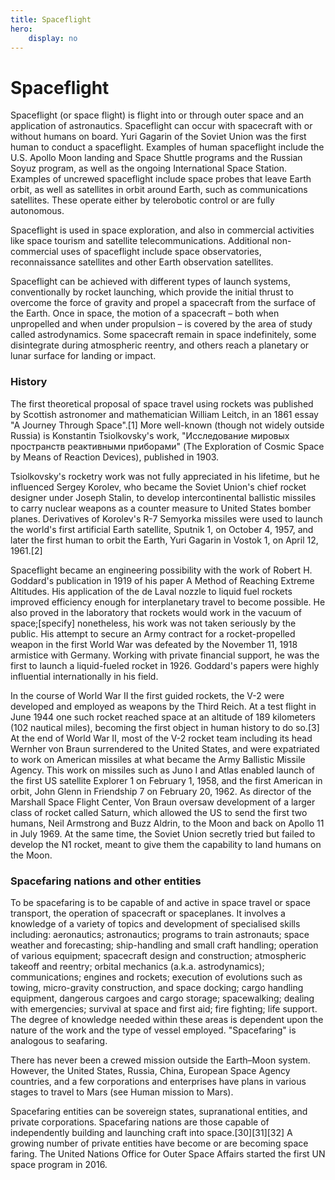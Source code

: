 ```yaml
---
title: Spaceflight
hero:
    display: no
---
```


# Spaceflight

Spaceflight (or space flight) is flight into or through outer space and an application of astronautics. Spaceflight can occur with spacecraft with or without humans on board. Yuri Gagarin of the Soviet Union was the first human to conduct a spaceflight. Examples of human spaceflight include the U.S. Apollo Moon landing and Space Shuttle programs and the Russian Soyuz program, as well as the ongoing International Space Station. Examples of uncrewed spaceflight include space probes that leave Earth orbit, as well as satellites in orbit around Earth, such as communications satellites. These operate either by telerobotic control or are fully autonomous.

Spaceflight is used in space exploration, and also in commercial activities like space tourism and satellite telecommunications. Additional non-commercial uses of spaceflight include space observatories, reconnaissance satellites and other Earth observation satellites.

Spaceflight can be achieved with different types of launch systems, conventionally by rocket launching, which provide the initial thrust to overcome the force of gravity and propel a spacecraft from the surface of the Earth. Once in space, the motion of a spacecraft – both when unpropelled and when under propulsion – is covered by the area of study called astrodynamics. Some spacecraft remain in space indefinitely, some disintegrate during atmospheric reentry, and others reach a planetary or lunar surface for landing or impact.

### History

The first theoretical proposal of space travel using rockets was published by Scottish astronomer and mathematician William Leitch, in an 1861 essay "A Journey Through Space".[1] More well-known (though not widely outside Russia) is Konstantin Tsiolkovsky's work, "Исследование мировых пространств реактивными приборами" (The Exploration of Cosmic Space by Means of Reaction Devices), published in 1903.

Tsiolkovsky's rocketry work was not fully appreciated in his lifetime, but he influenced Sergey Korolev, who became the Soviet Union's chief rocket designer under Joseph Stalin, to develop intercontinental ballistic missiles to carry nuclear weapons as a counter measure to United States bomber planes. Derivatives of Korolev's R-7 Semyorka missiles were used to launch the world's first artificial Earth satellite, Sputnik 1, on October 4, 1957, and later the first human to orbit the Earth, Yuri Gagarin in Vostok 1, on April 12, 1961.[2]

Spaceflight became an engineering possibility with the work of Robert H. Goddard's publication in 1919 of his paper A Method of Reaching Extreme Altitudes. His application of the de Laval nozzle to liquid fuel rockets improved efficiency enough for interplanetary travel to become possible. He also proved in the laboratory that rockets would work in the vacuum of space;[specify] nonetheless, his work was not taken seriously by the public. His attempt to secure an Army contract for a rocket-propelled weapon in the first World War was defeated by the November 11, 1918 armistice with Germany. Working with private financial support, he was the first to launch a liquid-fueled rocket in 1926. Goddard's papers were highly influential internationally in his field.

In the course of World War II the first guided rockets, the V-2 were developed and employed as weapons by the Third Reich. At a test flight in June 1944 one such rocket reached space at an altitude of 189 kilometers (102 nautical miles), becoming the first object in human history to do so.[3] At the end of World War II, most of the V-2 rocket team including its head Wernher von Braun surrendered to the United States, and were expatriated to work on American missiles at what became the Army Ballistic Missile Agency. This work on missiles such as Juno I and Atlas enabled launch of the first US satellite Explorer 1 on February 1, 1958, and the first American in orbit, John Glenn in Friendship 7 on February 20, 1962. As director of the Marshall Space Flight Center, Von Braun oversaw development of a larger class of rocket called Saturn, which allowed the US to send the first two humans, Neil Armstrong and Buzz Aldrin, to the Moon and back on Apollo 11 in July 1969. At the same time, the Soviet Union secretly tried but failed to develop the N1 rocket, meant to give them the capability to land humans on the Moon.

### Spacefaring nations and other entities

To be spacefaring is to be capable of and active in space travel or space transport, the operation of spacecraft or spaceplanes. It involves a knowledge of a variety of topics and development of specialised skills including: aeronautics; astronautics; programs to train astronauts; space weather and forecasting; ship-handling and small craft handling; operation of various equipment; spacecraft design and construction; atmospheric takeoff and reentry; orbital mechanics (a.k.a. astrodynamics); communications; engines and rockets; execution of evolutions such as towing, micro-gravity construction, and space docking; cargo handling equipment, dangerous cargoes and cargo storage; spacewalking; dealing with emergencies; survival at space and first aid; fire fighting; life support. The degree of knowledge needed within these areas is dependent upon the nature of the work and the type of vessel employed. "Spacefaring" is analogous to seafaring.

There has never been a crewed mission outside the Earth–Moon system. However, the United States, Russia, China, European Space Agency countries, and a few corporations and enterprises have plans in various stages to travel to Mars (see Human mission to Mars).

Spacefaring entities can be sovereign states, supranational entities, and private corporations. Spacefaring nations are those capable of independently building and launching craft into space.[30][31][32] A growing number of private entities have become or are becoming space faring. The United Nations Office for Outer Space Affairs started the first UN space program in 2016.
